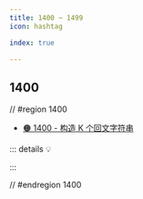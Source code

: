 ```yaml
---
title: 1400 ~ 1499
icon: hashtag

index: true

---
```


<!-- more -->

## 1400

// #region 1400

- [🟠 1400 - 构造 K 个回文字符串](https://leetcode.cn/problems/construct-k-palindrome-strings)

::: details 💡

:::

// #endregion 1400